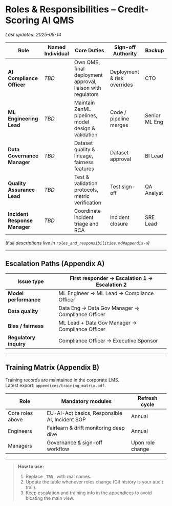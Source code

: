 # Roles & Responsibilities – Credit-Scoring AI QMS

_Last updated: 2025-05-14_

| Role                          | Named Individual | Core Duties                                                 | Sign-off Authority          | Backup        |
| ----------------------------- | ---------------- | ----------------------------------------------------------- | --------------------------- | ------------- |
| **AI Compliance Officer**     | _TBD_            | Own QMS, final deployment approval, liaison with regulators | Deployment & risk overrides | CTO           |
| **ML Engineering Lead**       | _TBD_            | Maintain ZenML pipelines, model design & validation         | Code / pipeline merges      | Senior ML Eng |
| **Data Governance Manager**   | _TBD_            | Dataset quality & lineage, fairness features                | Dataset approval            | BI Lead       |
| **Quality Assurance Lead**    | _TBD_            | Test & validation protocols, metric verification            | Test sign-off               | QA Analyst    |
| **Incident Response Manager** | _TBD_            | Coordinate incident triage and RCA                          | Incident closure            | SRE Lead      |

_(Full descriptions live in `roles_and_responsibilities.md#appendix-a`)_

---

## Escalation Paths (Appendix A)

| Issue type             | First responder → Escalation 1 → Escalation 2    |
| ---------------------- | ------------------------------------------------ |
| **Model performance**  | ML Engineer → ML Lead → Compliance Officer       |
| **Data quality**       | Data Eng → Data Gov Manager → Compliance Officer |
| **Bias / fairness**    | ML Lead + Data Gov Manager → Compliance Officer  |
| **Regulatory inquiry** | Compliance Officer → Executive Sponsor           |

---

## Training Matrix (Appendix B)

Training records are maintained in the corporate LMS.  
Latest export: `appendices/training_matrix.pdf`.

| Role             | Mandatory modules                              | Refresh cycle    |
| ---------------- | ---------------------------------------------- | ---------------- |
| Core roles above | EU-AI-Act basics, Responsible AI, Incident SOP | Annual           |
| Engineers        | Fairlearn & drift monitoring deep dive         | Annual           |
| Managers         | Governance & sign-off workflow                 | Upon role change |

---

> **How to use:**
>
> 1. Replace `_TBD_` with real names.
> 2. Update the table whenever roles change (Git history is your audit trail).
> 3. Keep escalation and training info in the appendices to avoid bloating the main view.
